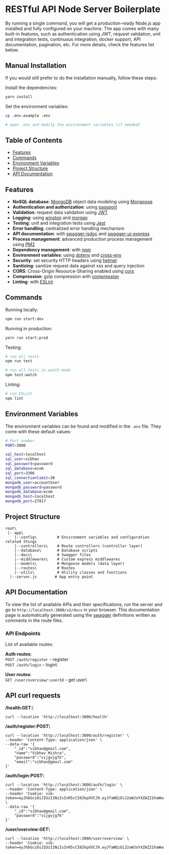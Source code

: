 # RESTful API Node Server Boilerplate


By running a single command, you will get a production-ready Node.js app installed and fully configured on your machine. The app comes with many built-in features, such as authentication using JWT, request validation, unit and integration tests, continuous integration, docker support, API documentation, pagination, etc. For more details, check the features list below.


## Manual Installation

If you would still prefer to do the installation manually, follow these steps:


Install the dependencies:

```bash
yarn install
```

Set the environment variables:

```bash
cp .env.example .env

# open .env and modify the environment variables (if needed)
```

## Table of Contents

- [Features](#features)
- [Commands](#commands)
- [Environment Variables](#environment-variables)
- [Project Structure](#project-structure)
- [API Documentation](#api-documentation)

## Features

- **NoSQL database**: [MongoDB](https://www.mongodb.com) object data modeling using [Mongoose](https://mongoosejs.com)
- **Authentication and authorization**: using [passport](http://www.passportjs.org)
- **Validation**: request data validation using [JWT](https://jwt.io/)
- **Logging**: using [winston](https://github.com/winstonjs/winston) and [morgan](https://github.com/expressjs/morgan)
- **Testing**: unit and integration tests using [Jest](https://jestjs.io)
- **Error handling**: centralized error handling mechanism
- **API documentation**: with [swagger-jsdoc](https://github.com/Surnet/swagger-jsdoc) and [swagger-ui-express](https://github.com/scottie1984/swagger-ui-express)
- **Process management**: advanced production process management using [PM2](https://pm2.keymetrics.io)
- **Dependency management**: with [npm](https://www.npmjs.com/)
- **Environment variables**: using [dotenv](https://github.com/motdotla/dotenv) and [cross-env](https://github.com/kentcdodds/cross-env#readme)
- **Security**: set security HTTP headers using [helmet](https://helmetjs.github.io)
- **Santizing**: sanitize request data against xss and query injection
- **CORS**: Cross-Origin Resource-Sharing enabled using [cors](https://github.com/expressjs/cors)
- **Compression**: gzip compression with [compression](https://github.com/expressjs/compression)
- **Linting**: with [ESLint](https://eslint.org)

## Commands

Running locally:

```bash
npm run start:dev
```

Running in production:

```bash
yarn run start:prod
```

Testing:

```bash
# run all tests
npm run test

# run all tests in watch mode
npm test:watch
```

Linting:

```bash
# run ESLint
npm lint
```

## Environment Variables

The environment variables can be found and modified in the `.env` file. They come with these default values:

```bash
# Port number
PORT=3000

sql_host=localhost
sql_user=vibhav
sql_password=password
sql_database=ecom
sql_port=3306
sql_connectionlimit=30
mongodb_user=accountUser
mongodb_password=password
mongodb_database=ecom
mongodb_host=localhost
mongodb_port=27017


```

## Project Structure

```
root\
 |- app\
    |--config\         # Environment variables and configuration related things
    |--controllers\    # Route controllers (controller layer)
    |--database\       # Database scripts
    |--docs\           # Swagger files
    |--middlewares\    # Custom express middlewares
    |--models\         # Mongoose models (data layer)
    |--routes\         # Routes
    |--utils\          # Utility classes and functions
  |--server.js        # App entry point
```

## API Documentation

To view the list of available APIs and their specifications, run the server and go to `http://localhost:3000/v2/docs` in your browser. This documentation page is automatically generated using the [swagger](https://swagger.io/) definitions written as comments in the route files.

### API Endpoints

List of available routes:

**Auth routes**:\
`POST /auth/register` - register\
`POST /auth/login` - login\

**User routes**:\
`GET /user/overview/:userId` - get user\


## API curl requests



**/health:GET**:\
```
curl --location 'http://localhost:3000/health'
```

**/auth/register:POST**\
```
curl --location 'http://localhost:3000/auth/register' \
--header 'Content-Type: application/json' \
--data-raw '{
    "_id":"vibhav@gmail.com",
    "name":"Vibhav Mishra",
    "password":"vijgvjgfk",
    "email":"vibhav@gmail.com"
}'
```

**/auth/login:POST**\
```
curl --location 'http://localhost:3000/auth/login' \
--header 'Content-Type: application/json' \
--header 'Cookie: vib-token=eyJhbGciOiJIUzI1NiIsInR5cCI6IkpXVCJ9.eyJfaWQiOiJ2aWJoYXZAZ21haWwuY29tIiwiaWF0IjoxNjkyOTU1NzU5LCJleHAiOjE2OTI5OTg5NTl9.bFiLhckHCtYY52rVsa1IRg_pdCnUugvP33Wk3jf0qao' \
--data-raw '{
    "_id":"vibhav@gmail.com",
    "password":"vijgvjgfk"
}'
```

**/user/overview:GET**\
```
curl --location 'http://localhost:3000/user/overview' \
--header 'Cookie: vib-token=eyJhbGciOiJIUzI1NiIsInR5cCI6IkpXVCJ9.eyJfaWQiOiJ2aWJoYXZAZ21haWwuY29tIiwiaWF0IjoxNjkyOTU1NzU5LCJleHAiOjE2OTI5OTg5NTl9.bFiLhckHCtYY52rVsa1IRg_pdCnUugvP33Wk3jf0qao'
```


